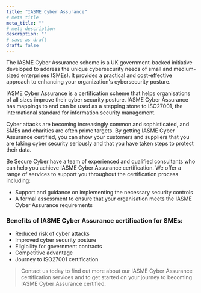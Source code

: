 ```yaml
---
title: "IASME Cyber Assurance"
# meta title
meta_title: ""
# meta description
description: ""
# save as draft
draft: false
---
```


The IASME Cyber Assurance scheme is a UK government-backed initiative developed to address the unique cybersecurity needs of small and medium-sized enterprises (SMEs). It provides a practical and cost-effective approach to enhancing your organization's cybersecurity posture.

IASME Cyber Assurance is a certification scheme that helps organisations of all sizes improve their cyber security posture. IASME Cyber Assurance has mappings to and can be used as a stepping stone to ISO27001, the international standard for information security management.

Cyber attacks are becoming increasingly common and sophisticated, and SMEs and charities are often prime targets. By getting IASME Cyber Assurance certified, you can show your customers and suppliers that you are taking cyber security seriously and that you have taken steps to protect their data.

Be Secure Cyber have a team of experienced and qualified consultants who can help you achieve IASME Cyber Assurance certification. We offer a range of services to support you throughout the certification process including:

- Support and guidance on implementing the necessary security controls
- A formal assessment to ensure that your organisation meets the IASME Cyber Assurance requirements

### Benefits of IASME Cyber Assurance certification for SMEs:
- Reduced risk of cyber attacks
- Improved cyber security posture
- Eligibility for government contracts
- Competitive advantage
- Journey to  ISO27001 certification

> Contact us today to find out more about our IASME Cyber Assurance certification services and to get started on your journey to becoming IASME Cyber Assurance certified.